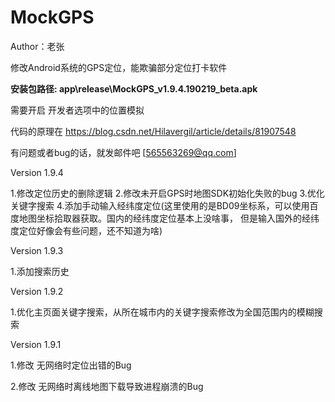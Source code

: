 # MockGPS

Author：老张

修改Android系统的GPS定位，能欺骗部分定位打卡软件

__安装包路径: app\release\MockGPS_v1.9.4.190219_beta.apk__

需要开启 开发者选项中的位置模拟

代码的原理在 https://blog.csdn.net/Hilavergil/article/details/81907548

有问题或者bug的话，就发邮件吧 [565563269@qq.com]


Version 1.9.4

  1.修改定位历史的删除逻辑
  2.修改未开启GPS时地图SDK初始化失败的bug
  3.优化关键字搜索
  4.添加手动输入经纬度定位(这里使用的是BD09坐标系，可以使用百度地图坐标拾取器获取。国内的经纬度定位基本上没啥事，
    但是输入国外的经纬度定位好像会有些问题，还不知道为啥)

Version 1.9.3

  1.添加搜索历史

Version 1.9.2

  1.优化主页面关键字搜索，从所在城市内的关键字搜索修改为全国范围内的模糊搜索

Version 1.9.1
  
  1.修改 无网络时定位出错的Bug
  
  2.修改 无网络时离线地图下载导致进程崩溃的Bug
  

